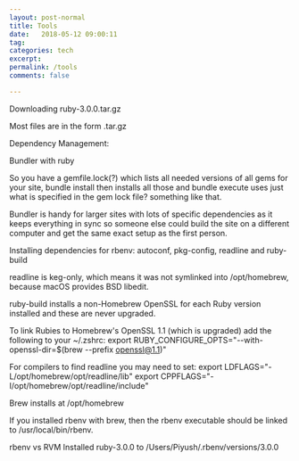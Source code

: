 ```yaml
---
layout: post-normal
title: Tools
date:   2018-05-12 09:00:11
tag: 
categories: tech
excerpt: 
permalink: /tools
comments: false

---
```

Downloading ruby-3.0.0.tar.gz

Most files are in the form .tar.gz



Dependency Management:

Bundler with ruby

So you have a gemfile.lock(?) which lists all needed versions of all gems for your site, bundle install then installs all those and bundle execute uses just what is specified in the gem lock file? something like that.

Bundler is handy for larger sites with lots of specific dependencies as it keeps everything in sync so someone else could build the site on a different computer and get the same exact setup as the first person.

 Installing dependencies for rbenv: autoconf, pkg-config, readline and ruby-build

readline is keg-only, which means it was not symlinked into /opt/homebrew,
because macOS provides BSD libedit.

ruby-build installs a non-Homebrew OpenSSL for each Ruby version installed and these are never upgraded.

To link Rubies to Homebrew's OpenSSL 1.1 (which is upgraded) add the following
to your ~/.zshrc:
  export RUBY_CONFIGURE_OPTS="--with-openssl-dir=$(brew --prefix openssl@1.1)"


 For compilers to find readline you may need to set:
  export LDFLAGS="-L/opt/homebrew/opt/readline/lib"
  export CPPFLAGS="-I/opt/homebrew/opt/readline/include"


Brew installs at /opt/homebrew

If you installed rbenv with brew, then the rbenv executable should be linked to /usr/local/bin/rbenv.

rbenv vs RVM
Installed ruby-3.0.0 to /Users/Piyush/.rbenv/versions/3.0.0


